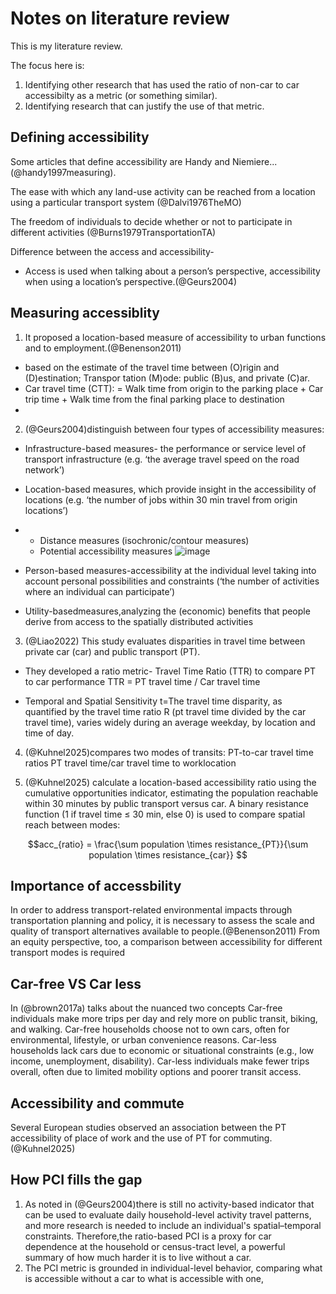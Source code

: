 # Notes on literature review

This is my literature review.

The focus here is:

1. Identifying other research that has used the ratio of non-car to car accessibilty as a metric (or something similar).
2. Identifying research that can justify the use of that metric.

## Defining accessibility

Some articles that define accessibility are Handy and Niemiere...(@handy1997measuring). 

The ease with which any land-use activity can be reached from a location using a particular transport system (@Dalvi1976TheMO)

The freedom of individuals to  decide whether or not to participate in different activities (@Burns1979TransportationTA)

Difference between the access and accessibility- 
*  Access is used when talking about a person’s perspective, accessibility when using a location’s perspective.(@Geurs2004)



## Measuring accessiblity

1. It proposed a location-based measure of accessibility to urban functions and to employment.(@Benenson2011)
* based on the estimate of the  travel time between (O)rigin and (D)estination; Transpor tation (M)ode: public (B)us, and private (C)ar.
*  Car travel time (CTT):  = Walk time from origin to the parking place  + Car trip time + Walk time from the final parking place to destination
*
2. (@Geurs2004)distinguish between four types of accessibility  measures:
* Infrastructure-based measures- the performance or service level of transport infrastructure (e.g. ‘the average travel speed on the road network’)
* Location-based measures, which provide insight in the accessibility of locations  (e.g. ‘the number of jobs within 30 min travel from origin locations’)
* * Distance measures (isochronic/contour measures)
  * Potential accessibility measures ![image](https://github.com/user-attachments/assets/d66d8a05-564f-4b1d-94b0-b3ef84a75643)

* Person-based measures-accessibility at the individual level taking into account personal possibilities and constraints (‘the number of activities where an individual can participate’)
* Utility-basedmeasures,analyzing the (economic) benefits that people derive from access to the spatially distributed activities

3. (@Liao2022) This study evaluates disparities in travel time between private car (car) and public transport (PT).
* They developed a ratio metric- Travel Time Ratio (TTR) to compare PT to car performance 
TTR = PT travel time / Car travel time

* Temporal and Spatial Sensitivity
t=The travel time disparity, as quantified by the travel time ratio R (pt travel time divided by the car travel time), varies widely during an average weekday, by location and time of day.

4. (@Kuhnel2025)compares two modes of transits: PT-to-car travel time ratios
PT travel time/car travel time to  worklocation

5. (@Kuhnel2025) calculate a location-based accessibility ratio using the cumulative opportunities indicator, estimating the population reachable within 30 minutes by public transport versus car. A binary resistance function (1 if travel time ≤ 30 min, else 0) is used to compare spatial reach between modes:

$$acc_{ratio} = \frac{\sum population \times resistance_{PT}}{\sum population \times resistance_{car}}
$$


## Importance of accessbility
In order to address transport-related environmental impacts through transportation planning and policy, it is necessary to assess the scale and quality of transport alternatives available to people.(@Benenson2011)
From an equity perspective, too, a comparison between accessibility for different transport modes is required


## Car-free VS Car less
In (@brown2017a) talks about the nuanced two concepts
Car-free individuals make more trips per day and rely more on public transit, biking, and walking.
Car-free households choose not to own cars, often for environmental, lifestyle, or urban convenience reasons.
Car-less households lack cars due to economic or situational constraints (e.g., low income, unemployment, disability).
Car-less individuals make fewer trips overall, often due to limited mobility options and poorer transit access.


## Accessibility and commute
Several European studies observed an association between the PT accessibility of place of work and the use of PT for commuting.(@Kuhnel2025)


## How PCI fills the gap
1. As noted in (@Geurs2004)there is still no activity-based indicator that can be used to evaluate daily household-level activity travel patterns, and more research is needed to include an individual's spatial–temporal constraints. Therefore,the ratio-based PCI is a proxy for car dependence at the household or census-tract level, a powerful summary of how much harder it is to live without a car.
2. The PCI metric is grounded in individual-level behavior, comparing what is accessible without a car to what is accessible with one,



